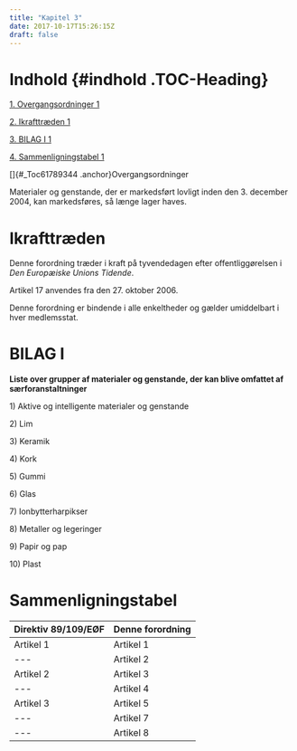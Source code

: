 ```yaml
---
title: "Kapitel 3"
date: 2017-10-17T15:26:15Z
draft: false
---
```


# Indhold {#indhold .TOC-Heading}

[1. Overgangsordninger 1](#_Toc61789344)

[2. Ikrafttræden 1](#ikrafttræden)

[3. BILAG I 1](#bilag-i)

[4. Sammenligningstabel 1](#sammenligningstabel)

[]{#_Toc61789344 .anchor}Overgangsordninger

Materialer og genstande, der er markedsført lovligt inden den 3.
december 2004, kan markedsføres, så længe lager haves.

# Ikrafttræden

Denne forordning træder i kraft på tyvendedagen efter offentliggørelsen
i *Den Europæiske Unions Tidende*.

Artikel 17 anvendes fra den 27. oktober 2006.

Denne forordning er bindende i alle enkeltheder og gælder umiddelbart i
hver medlemsstat.

# BILAG I

**Liste over grupper af materialer og genstande, der kan blive omfattet
af særforanstaltninger**

1\) Aktive og intelligente materialer og genstande

2\) Lim

3\) Keramik

4\) Kork

5\) Gummi

6\) Glas

7\) Ionbytterharpikser

8\) Metaller og legeringer

9\) Papir og pap

10\) Plast

# Sammenligningstabel

| **Direktiv 89/109/EØF** | **Denne forordning** |
|-------------------------|----------------------|
| Artikel 1               | Artikel 1            |
| ---                     | Artikel 2            |
| Artikel 2               | Artikel 3            |
| ---                     | Artikel 4            |
| Artikel 3               | Artikel 5            |
| ---                     | Artikel 7            |
| ---                     | Artikel 8            |